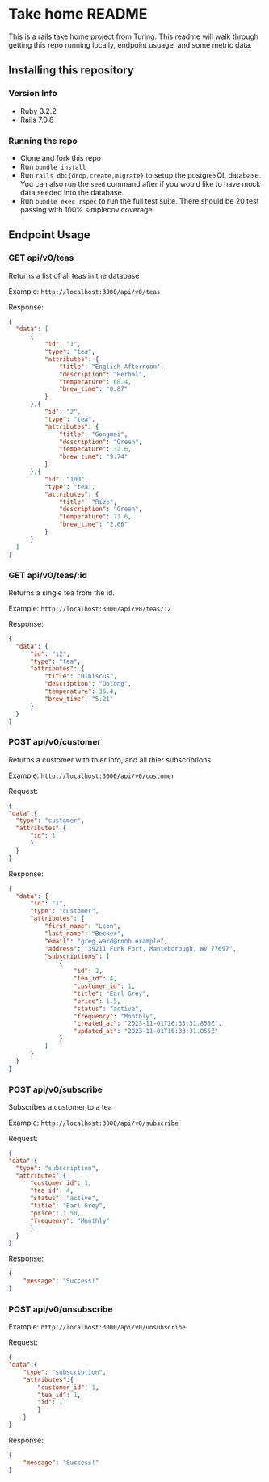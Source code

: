 # Take home README

This is a rails take home project from Turing. This readme will walk through getting this repo running locally, endpoint usuage, and some metric data.

## Installing this repository
### Version Info
  - Ruby 3.2.2
  - Rails 7.0.8
### Running the repo  
  - Clone and fork this repo
  - Run ```bundle install``` 
  - Run ```rails db:{drop,create,migrate}``` to setup the postgresQL database. You can also run the ```seed``` command after if you would like to have mock data seeded into the database.
  - Run ```bundle exec rspec``` to run the full test suite. There should be 20 test passing with 100% simplecov coverage.

## Endpoint Usage

### GET api/v0/teas
  Returns a list of all teas in the database

  Example: ```http://localhost:3000/api/v0/teas```

  Response:
  ```json
  {
    "data": [
        {
            "id": "1",
            "type": "tea",
            "attributes": {
                "title": "English Afternoon",
                "description": "Herbal",
                "temperature": 68.4,
                "brew_time": "0.87"
            }
        },{
            "id": "2",
            "type": "tea",
            "attributes": {
                "title": "Gongmei",
                "description": "Green",
                "temperature": 32.6,
                "brew_time": "9.74"
            }
        },{
            "id": "100",
            "type": "tea",
            "attributes": {
                "title": "Rize",
                "description": "Green",
                "temperature": 71.6,
                "brew_time": "2.66"
            }
        }
    ]
}
```

### GET api/v0/teas/:id
  Returns a single tea from the id.
  
  Example: ```http://localhost:3000/api/v0/teas/12```
  
  Response:
  ```json
{
    "data": {
        "id": "12",
        "type": "tea",
        "attributes": {
            "title": "Hibiscus",
            "description": "Oolong",
            "temperature": 36.4,
            "brew_time": "5.21"
        }
    }
}
```

### POST api/v0/customer
  Returns a customer with thier info, and all thier subscriptions

  Example: ```http://localhost:3000/api/v0/customer```

  Request: 
  ```json
{ 
"data":{
    "type": "customer",
    "attributes":{
        "id": 1
        }
    }
}
```
  Response:
  ```json
{
    "data": {
        "id": "1",
        "type": "customer",
        "attributes": {
            "first_name": "Leon",
            "last_name": "Becker",
            "email": "greg_ward@roob.example",
            "address": "39211 Funk Fort, Manteborough, WV 77697",
            "subscriptions": [
                {
                    "id": 2,
                    "tea_id": 4,
                    "customer_id": 1,
                    "title": "Earl Grey",
                    "price": 1.5,
                    "status": "active",
                    "frequency": "Monthly",
                    "created_at": "2023-11-01T16:33:31.855Z",
                    "updated_at": "2023-11-01T16:33:31.855Z"
                }
            ]
        }
    }
}
```
### POST api/v0/subscribe
  Subscribes a customer to a tea

  Example: ```http://localhost:3000/api/v0/subscribe```

  Request:
  ```json
{ 
"data":{
    "type": "subscription",
    "attributes":{
        "customer_id": 1,
        "tea_id": 4,
        "status": "active",
        "title": "Earl Grey",
        "price": 1.50,
        "frequency": "Monthly"
        }
    }
}
```

Response: 
```json
{
    "message": "Success!"
}
```

### POST api/v0/unsubscribe

Example: ```http://localhost:3000/api/v0/unsubscribe```

Request: 
```json
{ 
"data":{
    "type": "subscription",
    "attributes":{
        "customer_id": 1,
        "tea_id": 1,
        "id": 1
        }
    }
}
```
Response: 
```json
{
    "message": "Success!"
}
```
  
